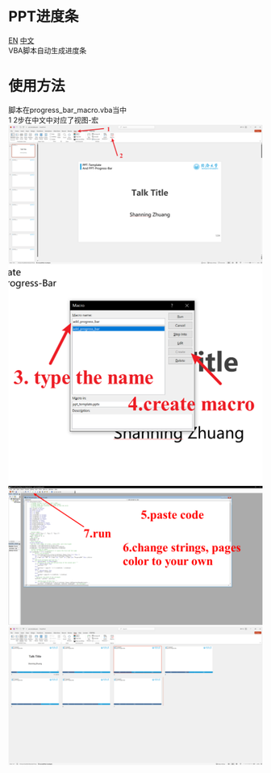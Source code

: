 # PPT进度条
[EN](README.md) [中文](README_CN.md)<br>
VBA脚本自动生成进度条
# 使用方法
脚本在progress_bar_macro.vba当中<br>
1 2步在中文中对应了视图-宏
![alt text](assets/image.png)
![alt text](assets/image-1.png)
![alt text](assets/image-2.png)
![alt text](assets/image-3.png)